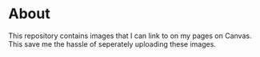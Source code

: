 # About

This repository contains images that I can link to on my pages on Canvas. This save me the hassle of seperately uploading these images.

